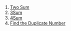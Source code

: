 1. [Two Sum](https://leetcode.com/problems/two-sum/submissions/1328278664/)
2. [3Sum](https://leetcode.com/problems/3sum/description/)
3. [4Sum](https://leetcode.com/problems/4sum/description/)
4. [Find the Duplicate Number](https://leetcode.com/problems/find-the-duplicate-number/description/)
